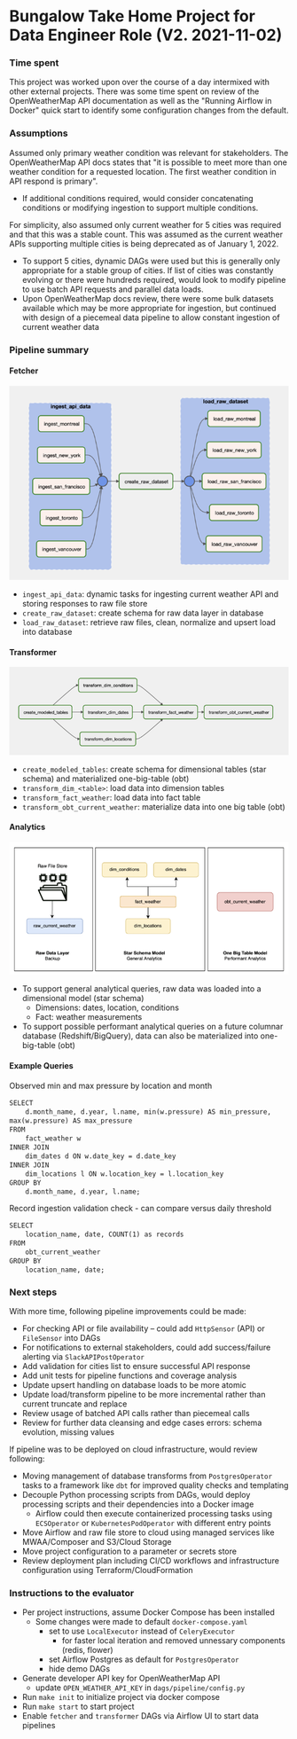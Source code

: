 # Bungalow Take Home Project for Data Engineer Role (V2. 2021-11-02)

### Time spent

This project was worked upon over the course of a day intermixed with other external projects. There was some time spent on review of the OpenWeatherMap API documentation as well as the "Running Airflow in Docker" quick start to identify some configuration changes from the default.

### Assumptions

Assumed only primary weather condition was relevant for stakeholders. The OpenWeatherMap API docs states that "it is possible to meet more than one weather condition for a requested location. The first weather condition in API respond is primary".
  * If additional conditions required, would consider concatenating conditions or modifying ingestion to support multiple conditions.

For simplicity, also assumed only current weather for 5 cities was required and that this was a stable count. This was assumed as the current weather APIs supporting multiple cities is being deprecated as of January 1, 2022.
  * To support 5 cities, dynamic DAGs were used but this is generally only appropriate for a stable group of cities. If list of cities was constantly evolving or there were hundreds required, would look to modify pipeline to use batch API requests and parallel data loads.
  * Upon OpenWeatherMap docs review, there were some bulk datasets available which may be more appropriate for ingestion, but continued with design of a piecemeal data pipeline to allow constant ingestion of current weather data

### Pipeline summary
#### Fetcher
![Fetcher](docs/fetcher.png)
* `ingest_api_data`: dynamic tasks for ingesting current weather API and storing responses to raw file store
* `create_raw_dataset`: create schema for raw data layer in database
* `load_raw_dataset`: retrieve raw files, clean, normalize and upsert load into database

#### Transformer
![Transformer](docs/transformer.png)
* `create_modeled_tables`: create schema for dimensional tables (star schema) and materialized one-big-table (obt)
* `transform_dim_<table>`: load data into dimension tables
* `transform_fact_weather`: load data into fact table
* `transform_obt_current_weather`: materialize data into one big table (obt)

#### Analytics
![Data Model](docs/data_model.png)
* To support general analytical queries, raw data was loaded into a dimensional model (star schema)
  * Dimensions: dates, location, conditions
  * Fact: weather measurements
* To support possible performant analytical queries on a future columnar database (Redshift/BigQuery), data can also be materialized into one-big-table (obt)

#### Example Queries

Observed min and max pressure by location and month
```
SELECT
    d.month_name, d.year, l.name, min(w.pressure) AS min_pressure, max(w.pressure) AS max_pressure
FROM
    fact_weather w
INNER JOIN
    dim_dates d ON w.date_key = d.date_key
INNER JOIN
    dim_locations l ON w.location_key = l.location_key
GROUP BY
    d.month_name, d.year, l.name;
```

Record ingestion validation check - can compare versus daily threshold
```
SELECT 
    location_name, date, COUNT(1) as records
FROM 
    obt_current_weather 
GROUP BY 
    location_name, date;
```

### Next steps

With more time, following pipeline improvements could be made:
* For checking API or file availability – could add `HttpSensor` (API) or `FileSensor` into DAGs
* For notifications to external stakeholders, could add success/failure alerting via `SlackAPIPostOperator`
* Add validation for cities list to ensure successful API response
* Add unit tests for pipeline functions and coverage analysis
* Update upsert handling on database loads to be more atomic
* Update load/transform pipeline to be more incremental rather than current truncate and replace
* Review usage of batched API calls rather than piecemeal calls
* Review for further data cleansing and edge cases errors: schema evolution, missing values

If pipeline was to be deployed on cloud infrastructure, would review following:
* Moving management of database transforms from `PostgresOperator` tasks to a framework like `dbt` for improved quality checks and templating
* Decouple Python processing scripts from DAGs, would deploy processing scripts and their dependencies into a Docker image
  * Airflow could then execute containerized processing tasks using `ECSOperator` or `KubernetesPodOperator` with different entry points
* Move Airflow and raw file store to cloud using managed services like MWAA/Composer and S3/Cloud Storage
* Move project configuration to a parameter or secrets store
* Review deployment plan including CI/CD workflows and infrastructure configuration using Terraform/CloudFormation

### Instructions to the evaluator
* Per project instructions, assume Docker Compose has been installed
  * Some changes were made to default `docker-compose.yaml`
    * set to use `LocalExecutor` instead of `CeleryExecutor` 
      * for faster local iteration and removed unnessary components (redis, flower)
    * set Airflow Postgres as default for `PostgresOperator`
    * hide demo DAGs
* Generate developer API key for OpenWeatherMap API
  * update `OPEN_WEATHER_API_KEY` in `dags/pipeline/config.py`
* Run `make init` to initialize  project via docker compose
* Run `make start` to start project
* Enable `fetcher` and `transformer` DAGs via Airflow UI to start data pipelines
